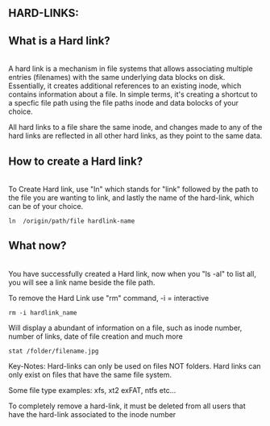 <h2> HARD-LINKS: </h2>

<h2> What is a Hard link? </h2>
<br>
A hard link is a mechanism in file systems that allows associating multiple entries (filenames) with the same underlying data blocks on disk.
Essentially, it creates additional references to an existing inode, which contains information about a file.
In simple terms, it's creating a shortcut to a specfic file path using the file paths inode and data bolocks of your choice.

All hard links to a file share the same inode, and changes made to any of the hard links are reflected in all other hard links, as they point to the same data.


<h2>How to create a Hard link?</h2> 
<br>
To Create Hard link, use "ln" which stands for "link" followed by the path to the file you are wanting to link, and lastly the name of the hard-link, which can be of your choice.  

```		 
ln  /origin/path/file hardlink-name
```

<h2>What now? </h2>
<br>
You have successfully created a Hard link, now when you "ls -al" to list all, you will see a link name beside the file path.

To remove the Hard Link use "rm" command, -i = interactive
```
rm -i hardlink_name
```
Will display a abundant of information on a file, such as inode number,
number of links, date of file creation and much more 
```
stat /folder/filename.jpg
```

Key-Notes:
Hard-links can only be used on files NOT folders.
Hard links can only exist on files that have the same file system.

Some file type examples: xfs, xt2 exFAT, ntfs etc...

To completely remove a hard-link, it must be deleted from all users that have the hard-link associated to the inode number





